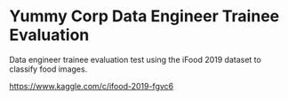 # Yummy Corp Data Engineer Trainee Evaluation

Data engineer trainee evaluation test using the iFood 2019 dataset to classify food images.

https://www.kaggle.com/c/ifood-2019-fgvc6
